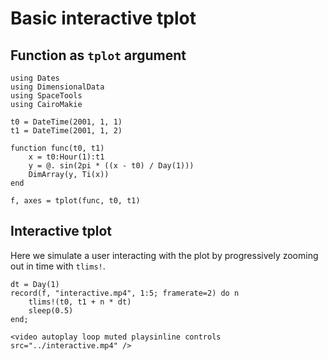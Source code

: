 # Basic interactive tplot

## Function as `tplot` argument

```@example interactive
using Dates
using DimensionalData
using SpaceTools
using CairoMakie

t0 = DateTime(2001, 1, 1)
t1 = DateTime(2001, 1, 2)

function func(t0, t1)
    x = t0:Hour(1):t1
    y = @. sin(2pi * ((x - t0) / Day(1)))
    DimArray(y, Ti(x))
end

f, axes = tplot(func, t0, t1)
```

## Interactive tplot

Here we simulate a user interacting with the plot by progressively zooming out in time with `tlims!`.

```@example interactive
dt = Day(1)
record(f, "interactive.mp4", 1:5; framerate=2) do n
    tlims!(t0, t1 + n * dt)
    sleep(0.5)
end;
```

```@raw html
<video autoplay loop muted playsinline controls src="../interactive.mp4" />
```